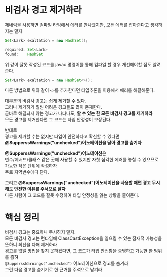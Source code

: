 비검사 경고 제거하라
=================

제네릭을 사용하면 컴파일 타임에서 에러를 만나겠지만, 모든 에러를 잡아준다고 생각하지는 말자      

```java
Set<Lark> exaltation = new HashSet();   
```  
```java
required: Set<Lark>
found:    HashSet
```
위 같이 잘못 작성된 코드를 javac 명령어를 통해 컴파일 할 경우 개선해야할 점도 알려준다.   

```java
Set<Lark> exaltation = new HashSet<>();   
```
다른 방법으로 위와 같이 `<>`를 추가한다면 타입추론을 이용해서 에러를 해결해준다.    
 
대부분의 비검사 경고는 쉽게 제거할 수 있다.      
그러나 제거하기 훨씬 어려운 경고들도 많이 존재한다.        
곧바로 해결되지 않는 경고가 나타나도, **할 수 있는 한 모든 비검사 경고를 제거하라**      
모든 경고를 제거한다면 그 코드는 타입 안정성이 보장된다.     
 
반대로     
경고를 제거할 수는 없지만 타입이 안전하다고 확신할 수 있다면         
**@SupperssWarnings("unchecked")어노테이션을 달아 경고를 숨기자**       
      
**@SupperssWarnings("unchecked")어노테이션**은     
변수/메서드/클래스 같은 곳에 사용할 수 있지만 자칫 심각한 에러를 놓칠 수 있으므로 가능한 작은 단위에 작성하자       
주로 지역변수에다 단다.      
  
그리고 **@SupperssWarnings("unchecked")어노테이션을 사용할 때면 경고 무시해도 안전한 이유를 주서으로 달자**       
다른 사람이 그 코드를 잘못 수정하여 타입 안정성을 잃는 상황을 줄여준다.  
    
# 핵심 정리   
비검사 경고는 중요하니 무시하지 말자.    
모든 비검사 경고는 런타임에 ClassCastException을 일으킬 수 있는 잠재적 가능성을 뜻하니 최선을 다해 제거하라     
경고를 없앨 방법을 찾지 못하겠다면, 그 코드가 타입 안전함을 증명하고 가능한 한 범위를 좁혀     
`@SupperssWarnings("unchecked")` 어노테이션으로 경고를 숨겨라      
그런 다음 경고를 숨기기로 한 근거를 주석으로 남겨라    


